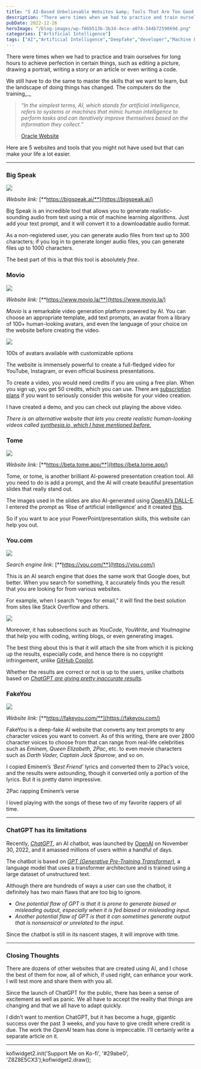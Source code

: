 ```yaml
---
title: "5 AI-Based Unbelievable Websites &amp; Tools That Are Too Good To Be True"
description: "There were times when we had to practice and train ourselves for long hours to achieve perfection in certain things, such as editing a picture, drawing a portrait, writing a story or an article or even writing a code. We still have to do the same to master the skills that we want to learn, [&hellip;]"
pubDate: 2022-12-26
heroImage: "/blog-images/wp-f66b513b-3b34-4ece-a074-344b7259869d.png"
categories: ["Artificial Intelligence"]
tags: ["AI","Artificial Intelligence","Deepfake","developer","Machine Learning","Python","thedeveloperstory"]
---
```


There were times when we had to practice and train ourselves for long hours to achieve perfection in certain things, such as editing a picture, drawing a portrait, writing a story or an article or even writing a code.

We still have to do the same to master the skills that we want to learn, but the landscape of doing things has changed. The computers do the training_._

> _“In the simplest terms, AI, which stands for artificial intelligence, refers to systems or machines that mimic human intelligence to perform tasks and can iteratively improve themselves based on the information they collect.”_
> 
> [Oracle Website](https://www.oracle.com/in/artificial-intelligence/what-is-ai/)

Here are 5 websites and tools that you might not have used but that can make your life a lot easier.

* * *

### Big Speak

![](https://thedeveloperstory.com/wp-content/uploads/2022/12/screely-1671978513583-1024x651.png)

_Website link:_ [**https://bigspeak.ai/**](https://bigspeak.ai/)

Big Speak is an incredible tool that allows you to generate realistic-sounding audio from text using a mix of machine learning algorithms. Just add your text prompt, and it will convert it to a downloadable audio format.

As a non-registered user, you can generate audio files from text up to 300 characters; if you log in to generate longer audio files, you can generate files up to 1000 characters.

The best part of this is that this tool is absolutely _free_.

### Movio

![](https://thedeveloperstory.com/wp-content/uploads/2022/12/screely-1671980140752-1024x566.png)

_Website link:_ [**https://www.movio.la/**](https://www.movio.la/)

_Movio_ is a remarkable video generation platform powered by AI. You can choose an appropriate template, add text prompts, an avatar from a library of 100+ human-looking avatars, and even the language of your choice on the website before creating the video.

![](https://thedeveloperstory.com/wp-content/uploads/2022/12/screely-1671984710494-1024x500.png)

100s of avatars available with customizable options

The website is immensely powerful to create a full-fledged video for YouTube, Instagram, or even official business presentations.

To create a video, you would need credits if you are using a free plan. When you sign up, you get 50 credits, which you can use. There are [subscription plans](https://www.movio.la/pricing) if you want to seriously consider this website for your video creation.

I have created a demo, and you can check out playing the above video.

_There is an alternative website that lets you create realistic human-looking videos called [synthesia.io, which I have mentioned before.](https://thedeveloperstory.com/2022/04/04/9-incredible-websites-that-every-developer-should-bookmark/ "synthesia.io, which I have mentioned before.")_

### Tome

![](https://thedeveloperstory.com/wp-content/uploads/2022/12/screely-1671986096912-1024x480.png)

_Website link:_ [**https://beta.tome.app/**](https://beta.tome.app/)

Tome, or tome, is another brilliant AI-powered presentation creation tool. All you need to do is add a prompt, and the AI will create beautiful presentation slides that really stand out.

The images used in the slides are also AI-generated using [OpenAI’s DALL-E](https://openai.com/dall-e-2/). I entered the prompt as ‘Rise of artificial intelligence’ and it created [this](https://tome.app/digitalwitcher/the-dawn-of-artificial-intelligence-clc3l5qtx38lz8r3ambxsza0r).

So if you want to ace your PowerPoint/presentation skills, this website can help you out.

### You.com

![](https://thedeveloperstory.com/wp-content/uploads/2022/12/screely-1671992239589-1024x827.png)

_Search engine link:_ [**https://you.com/**](https://you.com/)

This is an AI search engine that does the same work that Google does, but better. When you search for something, it accurately finds you the result that you are looking for from various websites.

For example, when I search “regex for email,” it will find the best solution from sites like Stack Overflow and others.

![](https://thedeveloperstory.com/wp-content/uploads/2022/12/screely-1671992586324-1024x495.png)

Moreover, it has subsections such as _YouCode_, _YouWrite_, and _YouImagine_ that help you with coding, writing blogs, or even generating images.

The best thing about this is that it will attach the site from which it is picking up the results, especially code, and hence there is no copyright infringement, unlike [GitHub Copilot](https://www.techtarget.com/searchsoftwarequality/news/252526359/Developers-warned-GitHub-Copilot-code-may-be-licensed).

Whether the results are correct or not is up to the users, unlike chatbots based on [_ChatGPT are giving pretty inaccurate results_](https://stackoverflow.com/help/gpt-policy).

### FakeYou

![](https://thedeveloperstory.com/wp-content/uploads/2022/12/screely-1671993885999-1024x514.png)

_Website link:_ [**https://fakeyou.com/**](https://fakeyou.com/)

FakeYou is a deep-fake AI website that converts any text prompts to any character voices you want to convert. As of this writing, there are over 2800 character voices to choose from that can range from real-life celebrities such as _Eminem, Queen Elizabeth, 2Pac_, etc. to even movie characters such as _Darth Vader, Captain Jack Sparrow_, and so on.

I copied Eminem’s _‘Best Friend’_ lyrics and converted them to 2Pac’s voice, and the results were astounding, though it converted only a portion of the lyrics. But it is pretty damn impressive.

2Pac rapping Eminem’s verse

I loved playing with the songs of these two of my favorite rappers of all time.

* * *

### ChatGPT has its limitations

Recently, [_ChatGPT_](https://openai.com/blog/chatgpt/), an AI chatbot, was launched by [OpenAI](https://openai.com/) on November 30, 2022, and it amassed millions of users within a handful of days.

The chatbot is based on [_GPT (Generative Pre-Training Transformer)_](https://en.wikipedia.org/wiki/GPT-3), a language model that uses a transformer architecture and is trained using a large dataset of unstructured text.

Although there are hundreds of ways a user can use the chatbot, it definitely has two main flaws that are too big to ignore.

*   _One potential flaw of GPT is that it is prone to generate biased or misleading output, especially when it is fed biased or misleading input._
*   _Another potential flaw of GPT is that it can sometimes generate output that is nonsensical or unrelated to the input._

Since the chatbot is still in its nascent stages, it will improve with time.

* * *

### Closing Thoughts

There are dozens of other websites that are created using AI, and I chose the best of them for now, all of which, if used right, can enhance your work. I will test more and share them with you all.

Since the launch of ChatGPT for the public, there has been a sense of excitement as well as panic. We all have to accept the reality that things are changing and that we all have to adapt quickly.

I didn’t want to mention ChatGPT, but it has become a huge, gigantic success over the past 3 weeks, and you have to give credit where credit is due. The work the _OpenAI_ team has done is impeccable. I’ll certainly write a separate article on it.

* * *

kofiwidget2.init('Support Me on Ko-fi', '#29abe0', 'Z8Z8E5CX3');kofiwidget2.draw();